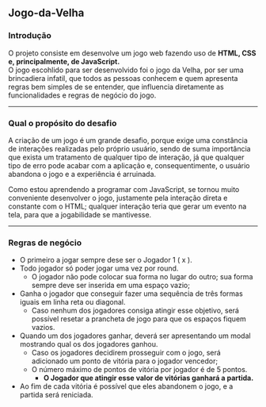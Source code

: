 ## Jogo-da-Velha
### Introdução
O projeto consiste em desenvolve um jogo web fazendo uso de <strong> HTML, CSS e, principalmente, de JavaScript.</strong>  
O jogo escohlido para ser desenvolvido foi o jogo da Velha, por ser uma brincadiera infatil, que todos as pessoas conhecem e quem apresenta regras bem simples de se entender, que influencia diretamente as funcionalidades e regras de negócio do jogo. 
<hr>

### Qual o propósito do desafio 
A criação de um jogo é um grande desafio, porque exige uma constância de interações realizadas pelo próprio usuário, sendo de suma importância que exista um tratamento de qualquer tipo de interação, já que qualquer tipo de erro pode acabar com a aplicação e, consequentimente, o usuário abandona o jogo e a experiência é arruinada. 

Como estou aprendendo a programar com JavaScript, se tornou muito conveniente desenvolver o jogo, justamente pela interação direta e constante com o HTML; qualquer interação teria que gerar um evento na tela, para que a jogabilidade se mantivesse. 
<hr>

### Regras de negócio

- O primeiro a jogar sempre dese ser o Jogador 1 ( x ). 
- Todo jogador só poder jogar uma vez por round. 
    - O jogador não pode colocar sua forma no lugar do outro; sua forma sempre deve ser inserida em uma espaço vazio; 
- Ganha o jogador que conseguir fazer uma sequência de três formas iguais em linha reta ou diagonal. 
    - Caso nenhum dos jogadores consiga atingir esse objetivo, será possível resetar a prancheta de jogo para que os espaços fiquem vazios. 
- Quando um dos jogadores ganhar, deverá ser apresentando um modal mostrando qual os dos jogadores ganhou.
    - Caso os jogadores decidirem prosseguir com o jogo, será adicionado um ponto de vitória para o jogador vencedor; 
    - O número máximo de pontos de vitória por jogador é de 5 pontos. 
        - <strong> O Jogador que atingir esse valor de vitórias ganhará a partida. </strong> 
- Ao fim de cada vitória é possível que eles abandonem o jogo, e a partida será reniciada. 
